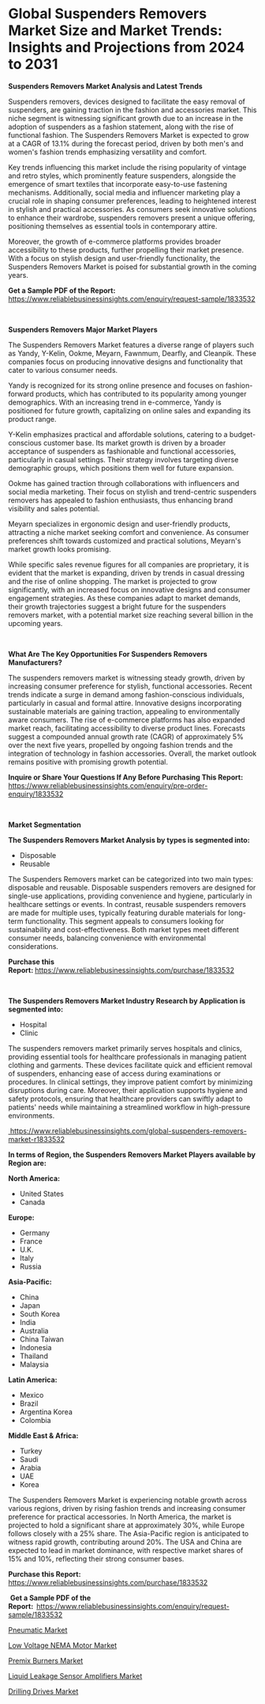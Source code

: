 <p><h1>Global Suspenders Removers Market Size and Market Trends: Insights and Projections from 2024 to 2031</h1></p><p><strong>Suspenders Removers Market Analysis and Latest Trends</strong></p>
<p><p>Suspenders removers, devices designed to facilitate the easy removal of suspenders, are gaining traction in the fashion and accessories market. This niche segment is witnessing significant growth due to an increase in the adoption of suspenders as a fashion statement, along with the rise of functional fashion. The Suspenders Removers Market is expected to grow at a CAGR of 13.1% during the forecast period, driven by both men's and women's fashion trends emphasizing versatility and comfort.</p><p>Key trends influencing this market include the rising popularity of vintage and retro styles, which prominently feature suspenders, alongside the emergence of smart textiles that incorporate easy-to-use fastening mechanisms. Additionally, social media and influencer marketing play a crucial role in shaping consumer preferences, leading to heightened interest in stylish and practical accessories. As consumers seek innovative solutions to enhance their wardrobe, suspenders removers present a unique offering, positioning themselves as essential tools in contemporary attire.</p><p>Moreover, the growth of e-commerce platforms provides broader accessibility to these products, further propelling their market presence. With a focus on stylish design and user-friendly functionality, the Suspenders Removers Market is poised for substantial growth in the coming years.</p></p>
<p><strong>Get a Sample PDF of the Report:&nbsp;</strong> <a href="https://www.reliablebusinessinsights.com/enquiry/request-sample/1833532?utm_campaign=1113&utm_medium=2&utm_source=Github&utm_content=ia&utm_term=19102024&utm_id=suspenders-removers">https://www.reliablebusinessinsights.com/enquiry/request-sample/1833532</a></p>
<p>&nbsp;</p>
<p><strong>Suspenders Removers Major Market Players</strong></p>
<p><p>The Suspenders Removers Market features a diverse range of players such as Yandy, Y-Kelin, Ookme, Meyarn, Fawnmum, Dearfly, and Cleanpik. These companies focus on producing innovative designs and functionality that cater to various consumer needs.</p><p>Yandy is recognized for its strong online presence and focuses on fashion-forward products, which has contributed to its popularity among younger demographics. With an increasing trend in e-commerce, Yandy is positioned for future growth, capitalizing on online sales and expanding its product range.</p><p>Y-Kelin emphasizes practical and affordable solutions, catering to a budget-conscious customer base. Its market growth is driven by a broader acceptance of suspenders as fashionable and functional accessories, particularly in casual settings. Their strategy involves targeting diverse demographic groups, which positions them well for future expansion.</p><p>Ookme has gained traction through collaborations with influencers and social media marketing. Their focus on stylish and trend-centric suspenders removers has appealed to fashion enthusiasts, thus enhancing brand visibility and sales potential.</p><p>Meyarn specializes in ergonomic design and user-friendly products, attracting a niche market seeking comfort and convenience. As consumer preferences shift towards customized and practical solutions, Meyarn's market growth looks promising.</p><p>While specific sales revenue figures for all companies are proprietary, it is evident that the market is expanding, driven by trends in casual dressing and the rise of online shopping. The market is projected to grow significantly, with an increased focus on innovative designs and consumer engagement strategies. As these companies adapt to market demands, their growth trajectories suggest a bright future for the suspenders removers market, with a potential market size reaching several billion in the upcoming years.</p></p>
<p>&nbsp;</p>
<p><strong>What Are The Key Opportunities For Suspenders Removers Manufacturers?</strong></p>
<p><p>The suspenders removers market is witnessing steady growth, driven by increasing consumer preference for stylish, functional accessories. Recent trends indicate a surge in demand among fashion-conscious individuals, particularly in casual and formal attire. Innovative designs incorporating sustainable materials are gaining traction, appealing to environmentally aware consumers. The rise of e-commerce platforms has also expanded market reach, facilitating accessibility to diverse product lines. Forecasts suggest a compounded annual growth rate (CAGR) of approximately 5% over the next five years, propelled by ongoing fashion trends and the integration of technology in fashion accessories. Overall, the market outlook remains positive with promising growth potential.</p></p>
<p><strong>Inquire or Share Your Questions If Any Before Purchasing This Report:</strong> <a href="https://www.reliablebusinessinsights.com/enquiry/pre-order-enquiry/1833532?utm_campaign=1113&utm_medium=2&utm_source=Github&utm_content=ia&utm_term=19102024&utm_id=suspenders-removers">https://www.reliablebusinessinsights.com/enquiry/pre-order-enquiry/1833532</a></p>
<p>&nbsp;</p>
<p><strong>Market Segmentation</strong></p>
<p><strong>The Suspenders Removers Market Analysis by types is segmented into:</strong></p>
<p><ul><li>Disposable</li><li>Reusable</li></ul></p>
<p><p>The Suspenders Removers market can be categorized into two main types: disposable and reusable. Disposable suspenders removers are designed for single-use applications, providing convenience and hygiene, particularly in healthcare settings or events. In contrast, reusable suspenders removers are made for multiple uses, typically featuring durable materials for long-term functionality. This segment appeals to consumers looking for sustainability and cost-effectiveness. Both market types meet different consumer needs, balancing convenience with environmental considerations.</p></p>
<p><strong>Purchase this Report:&nbsp;</strong><a href="https://www.reliablebusinessinsights.com/purchase/1833532?utm_campaign=1113&utm_medium=2&utm_source=Github&utm_content=ia&utm_term=19102024&utm_id=suspenders-removers">https://www.reliablebusinessinsights.com/purchase/1833532</a></p>
<p>&nbsp;</p>
<p><strong>The Suspenders Removers Market Industry Research by Application is segmented into:</strong></p>
<p><ul><li>Hospital</li><li>Clinic</li></ul></p>
<p><p>The suspenders removers market primarily serves hospitals and clinics, providing essential tools for healthcare professionals in managing patient clothing and garments. These devices facilitate quick and efficient removal of suspenders, enhancing ease of access during examinations or procedures. In clinical settings, they improve patient comfort by minimizing disruptions during care. Moreover, their application supports hygiene and safety protocols, ensuring that healthcare providers can swiftly adapt to patients' needs while maintaining a streamlined workflow in high-pressure environments.</p></p>
<p><a href="https://www.reliablebusinessinsights.com/global-suspenders-removers-market-r1833532?utm_campaign=1113&utm_medium=2&utm_source=Github&utm_content=ia&utm_term=19102024&utm_id=suspenders-removers">&nbsp;https://www.reliablebusinessinsights.com/global-suspenders-removers-market-r1833532</a></p>
<p><strong>In terms of Region, the Suspenders Removers Market Players available by Region are:</strong></p>
<p>
    <p> <strong> North America: </strong>
        <ul>
            <li>United States</li>
            <li>Canada</li>
        </ul>
        </p> 
    <p> <strong> Europe: </strong>
        <ul>
            <li>Germany</li>
            <li>France</li>
            <li>U.K.</li>
            <li>Italy</li>
            <li>Russia</li>
        </ul>
        </p> 
    <p> <strong> Asia-Pacific: </strong>
        <ul>
            <li>China</li>
            <li>Japan</li>
            <li>South Korea</li>
            <li>India</li>
            <li>Australia</li>
            <li>China Taiwan</li>
            <li>Indonesia</li>
            <li>Thailand</li>
            <li>Malaysia</li>
        </ul>
        </p> 
    <p> <strong> Latin America: </strong>
        <ul>
            <li>Mexico</li>
            <li>Brazil</li>
            <li>Argentina Korea</li>
            <li>Colombia</li>
        </ul>
        </p> 
    <p> <strong> Middle East & Africa: </strong>
        <ul>
            <li>Turkey</li>
            <li>Saudi</li>
            <li>Arabia</li>
            <li>UAE</li>
            <li>Korea</li>
        </ul>
    </p>
    </p>
<p><p>The Suspenders Removers Market is experiencing notable growth across various regions, driven by rising fashion trends and increasing consumer preference for practical accessories. In North America, the market is projected to hold a significant share at approximately 30%, while Europe follows closely with a 25% share. The Asia-Pacific region is anticipated to witness rapid growth, contributing around 20%. The USA and China are expected to lead in market dominance, with respective market shares of 15% and 10%, reflecting their strong consumer bases.</p></p>
<p><strong>Purchase this Report: </strong><a href="https://www.reliablebusinessinsights.com/purchase/1833532?utm_campaign=1113&utm_medium=2&utm_source=Github&utm_content=ia&utm_term=19102024&utm_id=suspenders-removers">https://www.reliablebusinessinsights.com/purchase/1833532</a></p>
<p>&nbsp;<strong>Get a Sample PDF of the Report:&nbsp;&nbsp;</strong><a href="https://www.reliablebusinessinsights.com/enquiry/request-sample/1833532?utm_campaign=1113&utm_medium=2&utm_source=Github&utm_content=ia&utm_term=19102024&utm_id=suspenders-removers">https://www.reliablebusinessinsights.com/enquiry/request-sample/1833532</a></p>
<p><strong></strong></p>
<p><p><a href="https://issuu.com/reportprime-2/docs/pneumatic-market-size-2030.pptx_5480ac3b793b94?utm_campaign=1113&utm_medium=2&utm_source=Github&utm_content=ia&utm_term=19102024&utm_id=suspenders-removers">Pneumatic Market</a></p><p><a href="https://www.linkedin.com/pulse/future-trends-global-low-voltage-nema-motor-market-insights-5emxf?utm_campaign=1113&utm_medium=2&utm_source=Github&utm_content=ia&utm_term=19102024&utm_id=suspenders-removers">Low Voltage NEMA Motor Market</a></p><p><a href="https://issuu.com/reportprime-2/docs/premix-burners-market-size-2030.ppt_f178f675b1e5af?utm_campaign=1113&utm_medium=2&utm_source=Github&utm_content=ia&utm_term=19102024&utm_id=suspenders-removers">Premix Burners Market</a></p><p><a href="https://github.com/keitelmoprotinu/Market-Research-Report-List-1/blob/main/liquid-leakage-sensor-amplifiers-market.md?utm_campaign=1113&utm_medium=2&utm_source=Github&utm_content=ia&utm_term=19102024&utm_id=suspenders-removers">Liquid Leakage Sensor Amplifiers Market</a></p><p><a href="https://www.linkedin.com/pulse/drilling-drives-market-outlook-forecast-from-2024-2031-xbxwf?utm_campaign=1113&utm_medium=2&utm_source=Github&utm_content=ia&utm_term=19102024&utm_id=suspenders-removers">Drilling Drives Market</a></p></p>